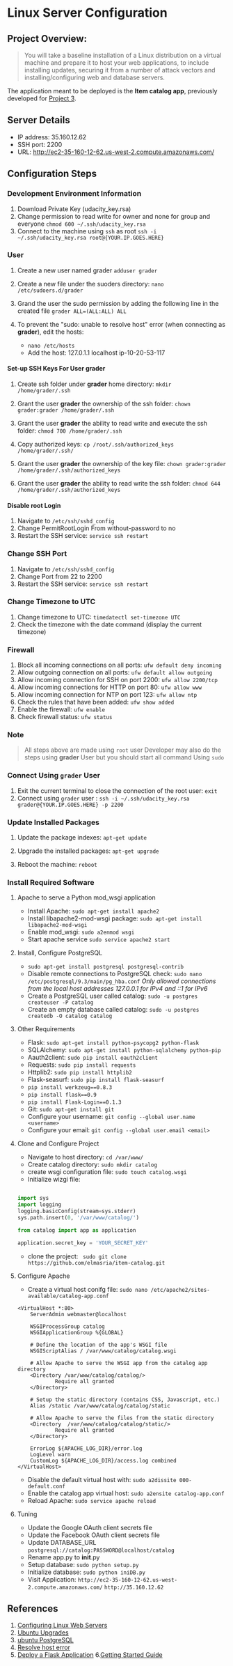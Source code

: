 # Linux Server Configuration

## Project Overview:

> You will take a baseline installation of a Linux distribution on a virtual machine
> and prepare it to host your web applications, to include installing updates,
> securing it from a number of attack vectors and installing/configuring web and database
> servers.

The application meant to be deployed is the **Item catalog app**, previously developed
for [Project 3](https://github.com/iliketomatoes/catalog).

## Server Details

* IP address: 35.160.12.62
* SSH port: 2200
* URL: http://ec2-35-160-12-62.us-west-2.compute.amazonaws.com/

## Configuration Steps

### Development Environment Information

1. Download Private Key (udacity_key.rsa)
2. Change permission to read write for owner and none for group and everyone ``` chmod 600 ~/.ssh/udacity_key.rsa ```
3. Connect to the machine using ``` ssh ``` as root ``` ssh -i ~/.ssh/udacity_key.rsa root@{YOUR.IP.GOES.HERE} ```


### User

1. Create a new user named grader ``` adduser grader ```
2. Create a new file under the suoders directory: ``` nano /etc/sudoers.d/grader ```
3. Grand the user the sudo permission  by adding the following line in the created file
``` grader ALL=(ALL:ALL) ALL ```
4. To prevent the "sudo: unable to resolve host" error (when connecting as **grader**), edit the hosts:

	* ``` nano /etc/hosts ```
	* Add the host: 127.0.1.1 localhost ip-10-20-53-117

#### Set-up SSH Keys For User **grader**

1. Create ssh folder under **grader** home directory:
``` mkdir /home/grader/.ssh ```

2. Grant the user **grader** the ownership of the ssh folder:
``` chown grader:grader /home/grader/.ssh ```

3. Grant the user **grader** the ability to read write and execute the ssh folder:
``` chmod 700 /home/grader/.ssh ```

4. Copy authorized keys:
``` cp /root/.ssh/authorized_keys /home/grader/.ssh/ ```

5. Grant the user **grader** the ownership of the key file:
``` chown grader:grader /home/grader/.ssh/authorized_keys ```

6. Grant the user **grader** the ability to read write the ssh folder:
``` chmod 644 /home/grader/.ssh/authorized_keys ```

#### Disable **root** Login

1. Navigate to ``` /etc/ssh/sshd_config ```
2. Change PermitRootLogin From without-password to no
3. Restart the SSH service: ``` service ssh restart ```

### Change SSH Port

1. Navigate to ``` /etc/ssh/sshd_config ```
2. Change Port from 22 to  2200
3. Restart the SSH service: ``` service ssh restart ```

### Change Timezone to UTC

1. Change timezone to UTC: ``` timedatectl set-timezone UTC ```
2. Check the timezone with the date command (display the current timezone)

### Firewall

1. Block all incoming connections on all ports: ``` ufw default deny incoming ```
2. Allow outgoing connection on all ports: ``` ufw default allow outgoing ```
3. Allow incoming connection for SSH on port 2200: ``` ufw allow 2200/tcp ```
4. Allow incoming connections for HTTP on port 80: ``` ufw allow www ```
5. Allow incoming connection for NTP on port 123: ``` ufw allow ntp ```
6. Check the rules that have been added: ``` ufw show added ```
7. Enable the firewall: ``` ufw enable ```
8. Check firewall status: ``` ufw status ```

### Note
> All steps above are made using ``` root ``` user
> Developer may also do the steps using **grader** User but you should start all command
> Using ``` sudo ```

### Connect Using ``` grader ``` User

1. Exit the current terminal to close the connection of the root user: ``` exit ```
2. Connect using ``` grader ``` user :
``` ssh -i ~/.ssh/udacity_key.rsa grader@{YOUR.IP.GOES.HERE} -p 2200 ```

### Update Installed Packages

1. Update the package indexes: ``` apt-get update ```

2. Upgrade the installed packages: ``` apt-get upgrade ```

3. Reboot the machine: ``` reboot ```

### Install Required Software

1. Apache to serve a Python mod_wsgi application

	* Install Apache: ``` sudo apt-get install apache2 ```
	* Install libapache2-mod-wsgi package: ``` sudo apt-get install libapache2-mod-wsgi ```
	* Enable mod_wsgi: ``` sudo a2enmod wsgi ```
	* Start apache service ``` sudo service apache2 start ```

2. Install, Configure PostgreSQL

	* ``` sudo apt-get install postgresql postgresql-contrib ```
	* Disable remote connections to PostgreSQL check: ``` sudo nano /etc/postgresql/9.3/main/pg_hba.conf ```
	*Only allowed connections from the local host addresses 127.0.0.1 for IPv4 and ::1 for IPv6*
	* Create a PostgreSQL user called catalog: ``` sudo -u postgres createuser -P catalog ```
	* Create an empty database called catalog: ``` sudo -u postgres createdb -O catalog catalog ```

3. Other Requirements

	* Flask: ``` sudo apt-get install python-psycopg2 python-flask ```
	* SQLAlchemy: ``` sudo apt-get install python-sqlalchemy python-pip ```
	* Aauth2client: ``` sudo pip install oauth2client ```
	* Requests: ``` sudo pip install requests ```
	* Httplib2: ``` sudo pip install httplib2 ```
	* Flask-seasurf: ``` sudo pip install flask-seasurf ```
	* ```pip install werkzeug==0.8.3 ```
	* ```pip install flask==0.9 ```
	* ```pip install Flask-Login==0.1.3 ```
	* Git: ``` sudo apt-get install git ```
	* Configure your username: ``` git config --global user.name <username> ```
	* Configure your email: ``` git config --global user.email <email> ```

4. Clone and Configure Project

	* Navigate to host directory: ``` cd /var/www/ ```
	* Create catalog directory: ``` sudo mkdir catalog ```
	* create wsgi configuration file: ``` sudo touch catalog.wsgi ```
	* Initialize wizgi file:
	```python

	import sys
	import logging
	logging.basicConfig(stream=sys.stderr)
	sys.path.insert(0, '/var/www/catalog/')

	from catalog import app as application

	application.secret_key = 'YOUR_SECRET_KEY'

	```
	* clone the project: ``` sudo git clone https://github.com/elmasria/item-catalog.git```

5. Configure Apache

	* Create a virtual host conifg file: ``` sudo nano /etc/apache2/sites-available/catalog-app.conf ```

	```
	<VirtualHost *:80>
        ServerAdmin webmaster@localhost

        WSGIProcessGroup catalog
        WSGIApplicationGroup %{GLOBAL}

        # Define the location of the app's WSGI file
        WSGIScriptAlias / /var/www/catalog/catalog.wsgi

        # Allow Apache to serve the WSGI app from the catalog app directory
        <Directory /var/www/catalog/catalog/>
                Require all granted
        </Directory>

        # Setup the static directory (contains CSS, Javascript, etc.)
        Alias /static /var/www/catalog/catalog/static

        # Allow Apache to serve the files from the static directory
        <Directory  /var/www/catalog/catalog/static/>
                Require all granted
        </Directory>

        ErrorLog ${APACHE_LOG_DIR}/error.log
        LogLevel warn
        CustomLog ${APACHE_LOG_DIR}/access.log combined
	</VirtualHost>

	```
	* Disable the default virtual host with: ``` sudo a2dissite 000-default.conf ```
	* Enable the catalog app virtual host: ``` sudo a2ensite catalog-app.conf ```
	* Reload Apache: ``` sudo service apache reload ```

6. Tuning

	* Update the Google OAuth client secrets file
	* Update the Facebook OAuth client secrets file
	* Update DATABASE_URL ``` postgresql://catalog:PASSWORD@localhost/catalog ```
	* Rename app.py to __init__.py
	* Setup database: ``` sudo python setup.py ```
	* Initialize database: ``` sudo python iniDB.py ```
	* Visit Application:
	``` http://ec2-35-160-12-62.us-west-2.compute.amazonaws.com/ ```
	``` http://35.160.12.62 ```

## References

1. [Configuring Linux Web Servers](https://classroom.udacity.com/courses/ud299)
2. [Ubuntu Upgrades](https://wiki.ubuntu.com/Security/Upgrades)
3. [ubuntu PostgreSQL](https://help.ubuntu.com/community/PostgreSQL)
4. [Resolve host error](http://askubuntu.com/questions/59458/error-message-when-i-run-sudo-unable-to-resolve-host-none)
5. [Deploy a Flask Application](https://www.digitalocean.com/community/tutorials/how-to-deploy-a-flask-application-on-an-ubuntu-vps)
6.[Getting Started Guide](https://docs.google.com/document/d/1J0gpbuSlcFa2IQScrTIqI6o3dice-9T7v8EDNjJDfUI/pub?embedded=true)